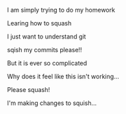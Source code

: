 I am simply trying to do my homework

Learing how to squash 

I just want to understand git

sqish my commits please!!

But it is ever so complicated

Why does it feel like this isn't working...

Please squash!

I'm making changes to squish...